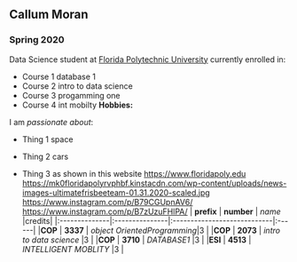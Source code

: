 ## Callum Moran

### Spring 2020 

Data Science student at [Florida Polytechnic University](https://www.floridapoly.edu) currently enrolled in: 

- Course 1
database 1
- Course 2
 intro to data science
- Course 3
progamming one
- Course 4
int mobilty 
**Hobbies:**

I am _passionate about_: 

- Thing 1 space

- Thing 2 cars

- Thing 3 as shown in this website <https://www.floridapoly.edu>
https://mk0floridapolyrvphbf.kinstacdn.com/wp-content/uploads/news-images-ultimatefrisbeeteam-01.31.2020-scaled.jpg
https://www.instagram.com/p/B79CGUpnAV6/
https://www.instagram.com/p/B7zUzuFHlPA/
| **prefix**    | **number**     | _name_                      |credits|
|:--------------|:---------------|:----------------------------|:------|
|**COP**        | **3337**       | _object OrientedProgramming_|3      |
|**COP**        | **2073**       | _intro to data science_     |3      |
|**COP**        | **3710**       | _DATABASE1_                 |3      |
|**ESI**        | **4513**       | _INTELLIGENT MOBLITY_       |3      |

